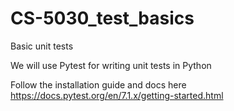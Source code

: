 # CS-5030_test_basics
Basic unit tests

We will use Pytest for writing unit tests in Python

Follow the installation guide and docs here
https://docs.pytest.org/en/7.1.x/getting-started.html


